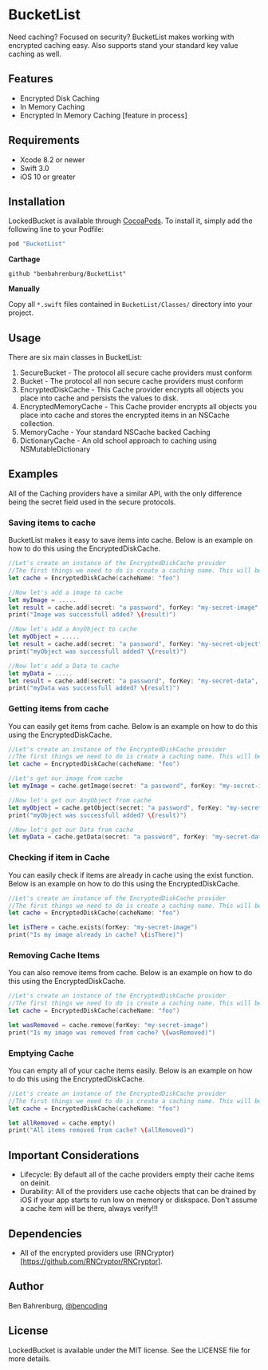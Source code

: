 # BucketList

Need caching? Focused on security? BucketList makes working with encrypted caching easy. Also supports stand your standard key value caching as well.

## Features

* Encrypted Disk Caching
* In Memory Caching
* Encrypted In Memory Caching  [feature in process]


## Requirements

* Xcode 8.2 or newer
* Swift 3.0
* iOS 10 or greater

## Installation

LockedBucket is available through [CocoaPods](http://cocoapods.org). To install
it, simply add the following line to your Podfile:


```ruby
pod "BucketList"
```

__Carthage__

```
github "benbahrenburg/BucketList"
```

__Manually__

Copy all `*.swift` files contained in `BucketList/Classes/` directory into your project. 

## Usage

There are six main classes in BucketList:

1. SecureBucket - The protocol all secure cache providers must conform 
2. Bucket - The protocol all non secure cache providers must conform
3. EncryptedDiskCache - This Cache provider encrypts all objects you place into cache and persists the values to disk.
4. EncryptedMemoryCache - This Cache provider encrypts all objects you place into cache and stores the encrypted items in an NSCache collection.
5. MemoryCache -  Your standard NSCache backed Caching 
6. DictionaryCache - An old school approach to caching using NSMutableDictionary 

## Examples

All of the Caching providers have a similar API, with the only difference being the secret field used in the secure protocols.


### Saving items to cache

BucketList makes it easy to save items into cache.  Below is an example on how to do this using the EncryptedDiskCache.

```swift
//Let's create an instance of the EncryptedDiskCache provider
//The first things we need to do is create a caching name. This will be the folder the files are cached within.
let cache = EncryptedDiskCache(cacheName: "foo")

//Now let's add a image to cache
let myImage = .....
let result = cache.add(secret: "a password", forKey: "my-secret-image", image: myImage) 
print("Image was successfull added? \(result)")

//Now let's add a AnyObject to cache
let myObject = .....
let result = cache.add(secret: "a password", forKey: "my-secret-object", object: myObject) 
print("myObject was successfull added? \(result)")

//Now let's add a Data to cache
let myData = .....
let result = cache.add(secret: "a password", forKey: "my-secret-data", data: myData) 
print("myData was successfull added? \(result)")

```

### Getting items from cache

You can easily get items from cache.  Below is an example on how to do this using the EncryptedDiskCache. 

```swift
//Let's create an instance of the EncryptedDiskCache provider
//The first things we need to do is create a caching name. This will be the folder the files are cached within.
let cache = EncryptedDiskCache(cacheName: "foo")

//Let's get our image from cache
let myImage = cache.getImage(secret: "a password", forKey: "my-secret-image") 

//Now let's get our AnyObject from cache
let myObject = cache.getObject(secret: "a password", forKey: "my-secret-object") 
print("myObject was successfull added? \(result)")

//Now let's get our Data from cache
let myData = cache.getData(secret: "a password", forKey: "my-secret-data") 

```

### Checking if item in Cache

You can easily check if items are already in cache using the exist function.  Below is an example on how to do this using the EncryptedDiskCache.

```swift
//Let's create an instance of the EncryptedDiskCache provider
//The first things we need to do is create a caching name. This will be the folder the files are cached within.
let cache = EncryptedDiskCache(cacheName: "foo")

let isThere = cache.exists(forKey: "my-secret-image")
print("Is my image already in cache? \(isThere)")

```

### Removing Cache Items

You can also remove items from cache.  Below is an example on how to do this using the EncryptedDiskCache.

```swift
//Let's create an instance of the EncryptedDiskCache provider
//The first things we need to do is create a caching name. This will be the folder the files are cached within.
let cache = EncryptedDiskCache(cacheName: "foo")

let wasRemoved = cache.remove(forKey: "my-secret-image")
print("Is my image was removed from cache? \(wasRemoved)")

```

### Emptying Cache

You can empty all of your cache items easily.  Below is an example on how to do this using the EncryptedDiskCache.

```swift
//Let's create an instance of the EncryptedDiskCache provider
//The first things we need to do is create a caching name. This will be the folder the files are cached within.
let cache = EncryptedDiskCache(cacheName: "foo")

let allRemoved = cache.empty()
print("All items removed from cache? \(allRemoved)")

```
## Important Considerations

* Lifecycle: By default all of the cache providers empty their cache items on deinit.
* Durability: All of the providers use cache objects that can be drained by iOS if your app starts to run low on memory or diskspace. Don't assume a cache item will be there, always verify!!! 

## Dependencies

* All of the encrypted providers use (RNCryptor)[https://github.com/RNCryptor/RNCryptor].


## Author

Ben Bahrenburg, [@bencoding](https://twitter.com/bencoding)

## License

LockedBucket is available under the MIT license. See the LICENSE file for more details.

